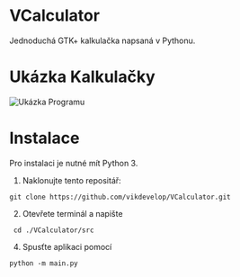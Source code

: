 # VCalculator
Jednoduchá GTK+ kalkulačka napsaná v Pythonu.
# Ukázka Kalkulačky
![Ukázka Programu](https://github.com/vikdevelop/kalkulacka/blob/main/img/kalkulacka.png)
# Instalace
Pro instalaci je nutné mít Python 3.
1. Naklonujte tento repositář:
```
git clone https://github.com/vikdevelop/VCalculator.git
```
2. Otevřete terminál a napište 
```
 cd ./VCalculator/src
 ```
4. Spusťte aplikaci pomocí 
```
python -m main.py
```
